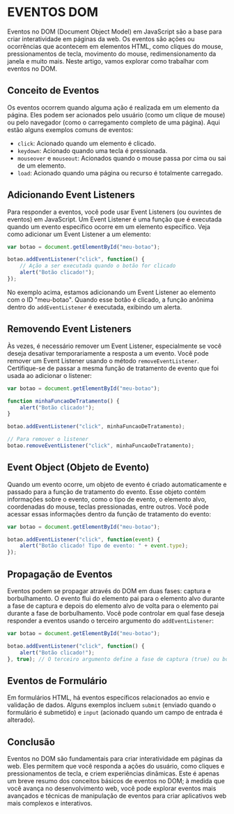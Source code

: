 # EVENTOS DOM
Eventos no DOM (Document Object Model) em JavaScript são a base para criar interatividade em páginas da web. Os eventos são ações ou ocorrências que acontecem em elementos HTML, como cliques do mouse, pressionamentos de tecla, movimento do mouse, redimensionamento da janela e muito mais. Neste artigo, vamos explorar como trabalhar com eventos no DOM.

## Conceito de Eventos

Os eventos ocorrem quando alguma ação é realizada em um elemento da página. Eles podem ser acionados pelo usuário (como um clique de mouse) ou pelo navegador (como o carregamento completo de uma página). Aqui estão alguns exemplos comuns de eventos:

- `click`: Acionado quando um elemento é clicado.
- `keydown`: Acionado quando uma tecla é pressionada.
- `mouseover` e `mouseout`: Acionados quando o mouse passa por cima ou sai de um elemento.
- `load`: Acionado quando uma página ou recurso é totalmente carregado.

## Adicionando Event Listeners

Para responder a eventos, você pode usar Event Listeners (ou ouvintes de eventos) em JavaScript. Um Event Listener é uma função que é executada quando um evento específico ocorre em um elemento específico. Veja como adicionar um Event Listener a um elemento:

```javascript
var botao = document.getElementById("meu-botao");

botao.addEventListener("click", function() {
    // Ação a ser executada quando o botão for clicado
    alert("Botão clicado!");
});
```

No exemplo acima, estamos adicionando um Event Listener ao elemento com o ID "meu-botao". Quando esse botão é clicado, a função anônima dentro do `addEventListener` é executada, exibindo um alerta.

## Removendo Event Listeners

Às vezes, é necessário remover um Event Listener, especialmente se você deseja desativar temporariamente a resposta a um evento. Você pode remover um Event Listener usando o método `removeEventListener`. Certifique-se de passar a mesma função de tratamento de evento que foi usada ao adicionar o listener:

```javascript
var botao = document.getElementById("meu-botao");

function minhaFuncaoDeTratamento() {
    alert("Botão clicado!");
}

botao.addEventListener("click", minhaFuncaoDeTratamento);

// Para remover o listener
botao.removeEventListener("click", minhaFuncaoDeTratamento);
```

## Event Object (Objeto de Evento)

Quando um evento ocorre, um objeto de evento é criado automaticamente e passado para a função de tratamento do evento. Esse objeto contém informações sobre o evento, como o tipo de evento, o elemento alvo, coordenadas do mouse, teclas pressionadas, entre outros. Você pode acessar essas informações dentro da função de tratamento do evento:

```javascript
var botao = document.getElementById("meu-botao");

botao.addEventListener("click", function(event) {
    alert("Botão clicado! Tipo de evento: " + event.type);
});
```

## Propagação de Eventos

Eventos podem se propagar através do DOM em duas fases: captura e borbulhamento. O evento flui do elemento pai para o elemento alvo durante a fase de captura e depois do elemento alvo de volta para o elemento pai durante a fase de borbulhamento. Você pode controlar em qual fase deseja responder a eventos usando o terceiro argumento do `addEventListener`:

```javascript
var botao = document.getElementById("meu-botao");

botao.addEventListener("click", function() {
    alert("Botão clicado!");
}, true); // O terceiro argumento define a fase de captura (true) ou borbulhamento (false)
```

## Eventos de Formulário

Em formulários HTML, há eventos específicos relacionados ao envio e validação de dados. Alguns exemplos incluem `submit` (enviado quando o formulário é submetido) e `input` (acionado quando um campo de entrada é alterado).

## Conclusão

Eventos no DOM são fundamentais para criar interatividade em páginas da web. Eles permitem que você responda a ações do usuário, como cliques e pressionamentos de tecla, e criem experiências dinâmicas. Este é apenas um breve resumo dos conceitos básicos de eventos no DOM; à medida que você avança no desenvolvimento web, você pode explorar eventos mais avançados e técnicas de manipulação de eventos para criar aplicativos web mais complexos e interativos.
